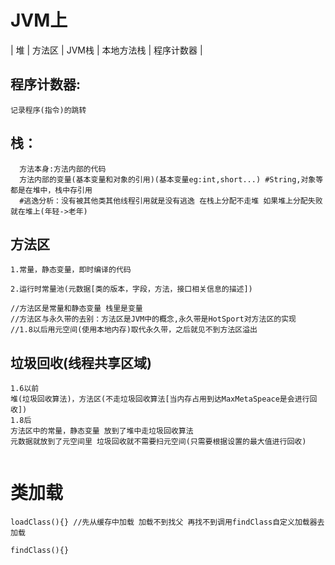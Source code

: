 # JVM上

| 堆 | 方法区 | JVM栈 | 本地方法栈 | 程序计数器 |

## 程序计数器:
```记录程序(指令)的跳转```
## 栈：
```
  方法本身:方法内部的代码
  方法内部的变量(基本变量和对象的引用)(基本变量eg:int,short...) #String,对象等都是在堆中，栈中存引用
  #逃逸分析：没有被其他类其他线程引用就是没有逃逸 在栈上分配不走堆 如果堆上分配失败就在堆上(年轻->老年)
 ```
 ## 方法区
 ```
 1.常量，静态变量，即时编译的代码
 
 2.运行时常量池(元数据[类的版本，字段，方法，接口相关信息的描述])
 
 //方法区是常量和静态变量 栈里是变量
 //方法区与永久带的去别：方法区是JVM中的概念,永久带是HotSport对方法区的实现
 //1.8以后用元空间(使用本地内存)取代永久带，之后就见不到方法区溢出
 
 ```
 
 ## 垃圾回收(线程共享区域)
 ```
 1.6以前
 堆(垃圾回收算法)，方法区(不走垃圾回收算法[当内存占用到达MaxMetaSpeace是会进行回收])
 1.8后
 方法区中的常量，静态变量 放到了堆中走垃圾回收算法
 元数据就放到了元空间里 垃圾回收就不需要扫元空间(只需要根据设置的最大值进行回收)
 
 
 ```
 
 # 类加载
 ```
 loadClass(){} //先从缓存中加载 加载不到找父 再找不到调用findClass自定义加载器去加载 
 
 findClass(){}
 ```
